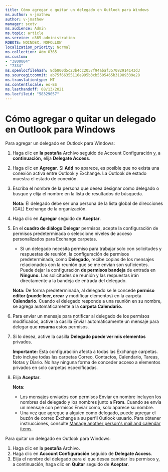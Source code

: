 ```yaml
---
title: Cómo agregar o quitar un delegado en Outlook para Windows
ms.author: v-jmathew
author: v-jmathew
manager: scotv
ms.audience: Admin
ms.topic: article
ms.service: o365-administration
ROBOTS: NOINDEX, NOFOLLOW
localization_priority: Normal
ms.collection: Adm_O365
ms.custom:
- "3800004"
- "7334"
ms.openlocfilehash: 8db800d5c23b4cc2057f94abaf357082914143d3
ms.sourcegitcommit: ab75f66355116e995b3cb5505465b31989339e28
ms.translationtype: MT
ms.contentlocale: es-ES
ms.lasthandoff: 08/13/2021
ms.locfileid: "58329057"
---
```

# <a name="how-to-add-or-remove-a-delegate-in-outlook-for-windows"></a>Cómo agregar o quitar un delegado en Outlook para Windows

Para agregar un delegado en Outlook para Windows: 

1. Haga clic en **la pestaña** Archivo seguido de Account Configuración y, a **continuación,** elija **Delegate Access**.
2. Haga clic en **Agregar**. Si **Add** no aparece, es posible que no exista una conexión activa entre Outlook y Exchange. La Outlook de estado muestra el estado de conexión.
3. Escriba el nombre de la persona que desea designar como delegado o busque y elija el nombre en la lista de resultados de búsqueda.

    **Nota:** El delegado debe ser una persona de la lista global de direcciones (GAL) Exchange de la organización.
4. Haga clic en **Agregar** seguido de **Aceptar**.
5. En el **cuadro de diálogo Delegar** permisos, acepte la configuración de permisos predeterminada o seleccione niveles de acceso personalizados para Exchange carpetas.

    - Si un delegado necesita permiso para trabajar solo con solicitudes y respuestas de reunión, la configuración de permisos predeterminada, como **Delegado,** recibe copias de los mensajes relacionados con la reunión que se me envían son suficientes. Puede dejar la configuración **de permisos bandeja** de entrada en **Ninguno**. Las solicitudes de reunión y las respuestas irán directamente a la bandeja de entrada del delegado.

    **Nota:** De forma predeterminada, al delegado se le concede **permiso editor (puede leer, crear** y modificar elementos) en la carpeta **Calendario.** Cuando el delegado responde a una reunión en su nombre, se agrega automáticamente a la **carpeta Calendario.**

5. Para enviar un mensaje para notificar al delegado de los permisos modificados, active la casilla Enviar automáticamente un mensaje para delegar que **resuma** estos permisos.
6. Si lo desea, active la casilla **Delegado puede ver mis elementos** privados.

    **Importante:** Esta configuración afecta a todas las Exchange carpetas. Esto incluye todas las carpetas Correo, Contactos, Calendario, Tareas, Notas y Diario. No hay ninguna forma de conceder acceso a elementos privados en solo carpetas especificadas.

7. Elija **Aceptar**.

    **Nota**:
    - Los mensajes enviados con permisos Enviar en nombre incluyen los nombres del delegado y los nombres junto a **From**. Cuando se envía un mensaje con permisos Enviar como, solo aparece su nombre.
    - Una vez que agregue a alguien como delegado, puede agregar el buzón de correo Exchange a su perfil Outlook usuario. Para obtener instrucciones, consulte [Manage another person's mail and calendar items](https://support.microsoft.com/office/manage-another-person-s-mail-and-calendar-items-afb79d6b-2967-43b9-a944-a6b953190af5).

Para quitar un delegado en Outlook para Windows:

1. Haga clic en la **pestaña** Archivo.
2. Haga clic en **Account Configuración** seguido de **Delegate Access**.
3. Elija el nombre del delegado para el que desea cambiar los permisos y, a continuación, haga clic en **Quitar** seguido de **Aceptar**.
